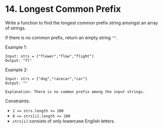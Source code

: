 # 14. Longest Common Prefix

Write a function to find the longest common prefix string amongst an array of strings.

If there is no common prefix, return an empty string `""`.

Example 1:

    Input: strs = ["flower","flow","flight"]
    Output: "fl"

Example 2:

    Input: strs = ["dog","racecar","car"]
    Output: ""

    Explanation: There is no common prefix among the input strings.

Constraints:

- `1 <= strs.length <= 200`
- `0 <= strs[i].length <= 200`
- `strs[i]` consists of only lowercase English letters.